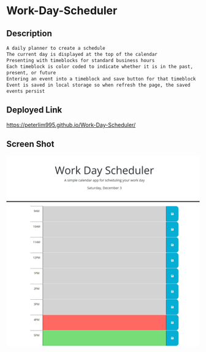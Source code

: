 # Work-Day-Scheduler

## Description

```
A daily planner to create a schedule
The current day is displayed at the top of the calendar
Presenting with timeblocks for standard business hours
Each timeblock is color coded to indicate whether it is in the past, present, or future
Entering an event into a timeblock and save button for that timeblock
Event is saved in local storage so when refresh the page, the saved events persist

```

## Deployed Link

https://peterlim995.github.io/Work-Day-Scheduler/



## Screen Shot

![](./assets/images/Work-Day-Scheduler_.png)

